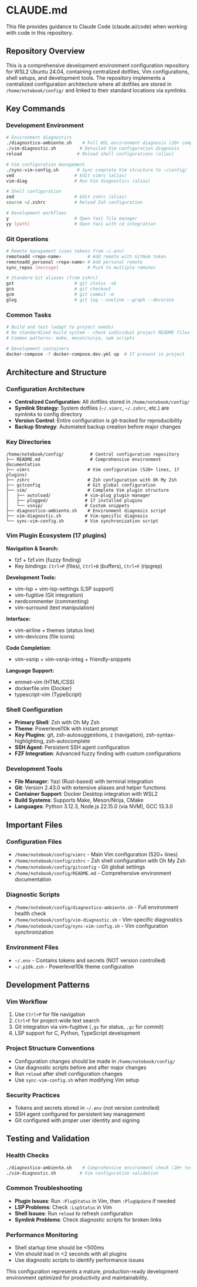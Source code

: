 # CLAUDE.md
This file provides guidance to Claude Code (claude.ai/code) when working with code in this repository.

## Repository Overview

This is a comprehensive development environment configuration repository for WSL2 Ubuntu 24.04, containing centralized dotfiles, Vim configurations, shell setups, and development tools. The repository implements a centralized configuration architecture where all dotfiles are stored in `/home/notebook/config/` and linked to their standard locations via symlinks.

## Key Commands

### Development Environment
```bash
# Environment diagnostics
./diagnostico-ambiente.sh    # Full WSL environment diagnosis (20+ components)
./vim-diagnostic.sh         # Detailed Vim configuration diagnosis
reload                     # Reload shell configurations (alias)

# Vim configuration management
./sync-vim-config.sh       # Sync complete Vim structure to ~/config/
ved                       # Edit vimrc (alias)
vim-diag                  # Run Vim diagnostics (alias)

# Shell configuration
zed                       # Edit zshrc (alias)
source ~/.zshrc           # Reload Zsh configuration

# Development workflows
y                         # Open Yazi file manager
yy [path]                 # Open Yazi with cd integration
```

### Git Operations
```bash
# Remote management (uses tokens from ~/.env)
remoteadd <repo-name>          # Add remote with GitHub token
remoteadd_personal <repo-name> # Add personal remote
sync_repos [message]           # Push to multiple remotes

# Standard Git aliases (from zshrc)
gst                       # git status -sb
gco                       # git checkout  
gcm                       # git commit -m
glog                      # git log --oneline --graph --decorate
```

### Common Tasks
```bash
# Build and test (adapt to project needs)
# No standardized build system - check individual project README files
# Common patterns: make, meson/ninja, npm scripts

# Development containers
docker-compose -f docker-compose.dev.yml up  # If present in project
```

## Architecture and Structure

### Configuration Architecture
- **Centralized Configuration**: All dotfiles stored in `/home/notebook/config/`
- **Symlink Strategy**: System dotfiles (`~/.vimrc`, `~/.zshrc`, etc.) are symlinks to config directory
- **Version Control**: Entire configuration is git-tracked for reproducibility
- **Backup Strategy**: Automated backup creation before major changes

### Key Directories
```
/home/notebook/config/          # Central configuration repository
├── README.md                   # Comprehensive environment documentation
├── vimrc                      # Vim configuration (520+ lines, 17 plugins)
├── zshrc                      # Zsh configuration with Oh My Zsh
├── gitconfig                  # Git global configuration
├── vim/                       # Complete Vim plugin structure
│   ├── autoload/             # vim-plug plugin manager
│   ├── plugged/              # 17 installed plugins
│   └── vsnip/                # Custom snippets
├── diagnostico-ambiente.sh    # Environment diagnosis script
├── vim-diagnostic.sh         # Vim-specific diagnosis
└── sync-vim-config.sh        # Vim synchronization script
```

### Vim Plugin Ecosystem (17 plugins)
**Navigation & Search:**
- fzf + fzf.vim (fuzzy finding)
- Key bindings: `Ctrl+P` (files), `Ctrl+B` (buffers), `Ctrl+F` (ripgrep)

**Development Tools:**
- vim-lsp + vim-lsp-settings (LSP support)
- vim-fugitive (Git integration)
- nerdcommenter (commenting)
- vim-surround (text manipulation)

**Interface:**
- vim-airline + themes (status line)
- vim-devicons (file icons)

**Code Completion:**
- vim-vsnip + vim-vsnip-integ + friendly-snippets

**Language Support:**
- emmet-vim (HTML/CSS)
- dockerfile.vim (Docker)
- typescript-vim (TypeScript)

### Shell Configuration
- **Primary Shell**: Zsh with Oh My Zsh
- **Theme**: Powerlevel10k with instant prompt
- **Key Plugins**: git, zsh-autosuggestions, z (navigation), zsh-syntax-highlighting, zsh-autocomplete
- **SSH Agent**: Persistent SSH agent configuration
- **FZF Integration**: Advanced fuzzy finding with custom configurations

### Development Tools
- **File Manager**: Yazi (Rust-based) with terminal integration
- **Git**: Version 2.43.0 with extensive aliases and helper functions
- **Container Support**: Docker Desktop integration with WSL2
- **Build Systems**: Supports Make, Meson/Ninja, CMake
- **Languages**: Python 3.12.3, Node.js 22.15.0 (via NVM), GCC 13.3.0

## Important Files

### Configuration Files
- `/home/notebook/config/vimrc` - Main Vim configuration (520+ lines)
- `/home/notebook/config/zshrc` - Zsh shell configuration with Oh My Zsh
- `/home/notebook/config/gitconfig` - Git global settings
- `/home/notebook/config/README.md` - Comprehensive environment documentation

### Diagnostic Scripts
- `/home/notebook/config/diagnostico-ambiente.sh` - Full environment health check
- `/home/notebook/config/vim-diagnostic.sh` - Vim-specific diagnostics
- `/home/notebook/config/sync-vim-config.sh` - Vim configuration synchronization

### Environment Files
- `~/.env` - Contains tokens and secrets (NOT version controlled)
- `~/.p10k.zsh` - Powerlevel10k theme configuration

## Development Patterns

### Vim Workflow
1. Use `Ctrl+P` for file navigation
2. `Ctrl+F` for project-wide text search
3. Git integration via vim-fugitive (`,gs` for status, `,gc` for commit)
4. LSP support for C, Python, TypeScript development

### Project Structure Conventions
- Configuration changes should be made in `/home/notebook/config/`
- Use diagnostic scripts before and after major changes
- Run `reload` after shell configuration changes
- Use `sync-vim-config.sh` when modifying Vim setup

### Security Practices
- Tokens and secrets stored in `~/.env` (not version controlled)
- SSH agent configured for persistent key management
- Git configured with proper user identity and signing

## Testing and Validation

### Health Checks
```bash
./diagnostico-ambiente.sh    # Comprehensive environment check (20+ tests)
./vim-diagnostic.sh         # Vim configuration validation
```

### Common Troubleshooting
- **Plugin Issues**: Run `:PlugStatus` in Vim, then `:PlugUpdate` if needed
- **LSP Problems**: Check `:LspStatus` in Vim
- **Shell Issues**: Run `reload` to refresh configuration
- **Symlink Problems**: Check diagnostic scripts for broken links

### Performance Monitoring
- Shell startup time should be <500ms
- Vim should load in <2 seconds with all plugins
- Use diagnostic scripts to identify performance issues

This configuration represents a mature, production-ready development environment optimized for productivity and maintainability.
